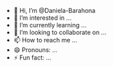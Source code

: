 - 👋 Hi, I’m @Daniela-Barahona
- 👀 I’m interested in ...
- 🌱 I’m currently learning ...
- 💞️ I’m looking to collaborate on ...
- 📫 How to reach me ...
- 😄 Pronouns: ...
- ⚡ Fun fact: ...

<!---
Daniela-Barahona/Daniela-Barahona is a ✨ special ✨ repository because its `README.md` (this file) appears on your GitHub profile.
You can click the Preview link to take a look at your changes.
--->
